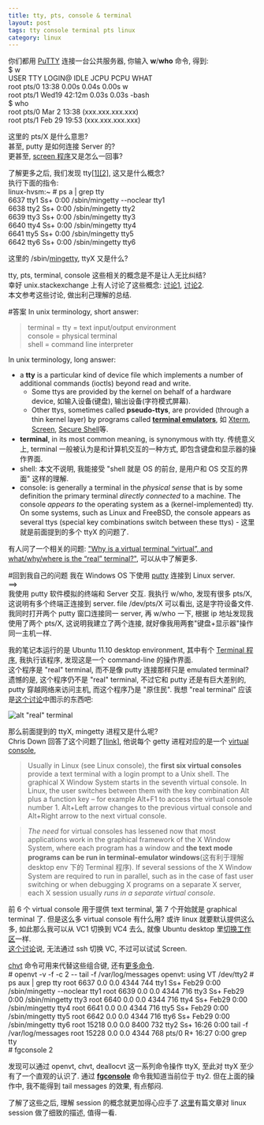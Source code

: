 ```yaml
---
title: tty, pts, console & terminal
layout: post
tags: tty console terminal pts linux
category: linux
---
```


你们都用 [PuTTY](http://en.wikipedia.org/wiki/PuTTY) 连接一台公共服务器, 你输入 **w**/**who** 命令, 得到:  
    $ w  
    USER     TTY        LOGIN@   IDLE   JCPU   PCPU WHAT  
    root     pts/0     13:38    0.00s  0.04s  0.00s w  
    root     pts/1     Wed19   42:12m  0.03s  0.03s -bash  
    $ who  
    root     pts/0        Mar  2 13:38 (xxx.xxx.xxx.xxx)  
    root     pts/1        Feb 29 19:53 (xxx.xxx.xxx.xxx)  

这里的 pts/X 是什么意思?  
甚至, putty 是如何连接 Server 的?  
更甚至, [screen 程序](http://en.wikipedia.org/wiki/GNU_Screen)又是怎么一回事?

了解更多之后, 我们发现 tty[[1]](http://en.wikipedia.org/wiki/Tty_\(Unix\))[[2]](http://en.wikipedia.org/wiki/Teleprinter), 这又是什么概念?  
执行下面的指令:  
    linux-hvsm:~ # ps a | grep tty  
    6637 tty1     Ss+    0:00 /sbin/mingetty --noclear tty1  
    6638 tty2     Ss+    0:00 /sbin/mingetty tty2  
    6639 tty3     Ss+    0:00 /sbin/mingetty tty3  
    6640 tty4     Ss+    0:00 /sbin/mingetty tty4  
    6641 tty5     Ss+    0:00 /sbin/mingetty tty5  
    6642 tty6     Ss+    0:00 /sbin/mingetty tty6  

这里的 /sbin/[mingetty](http://linux.die.net/man/8/mingetty), ttyX 又是什么?

tty, pts, terminal, console 这些相关的概念是不是让人无比纠结?  
幸好 unix.stackexchange 上有人讨论了这些概念: [讨论1](http://unix.stackexchange.com/questions/33155/why-there-are-six-getty-processes-running-on-my-desktop), [讨论2](http://unix.stackexchange.com/questions/4126/what-is-the-exact-difference-between-a-terminal-a-shell-a-tty-and-a-con).  
本文参考这些讨论, 做出利己理解的总结.

#答案
In unix terminology, short answer:  
> terminal = tty = text input/output environment  
> console = physical terminal  
> shell = command line interpreter  

In unix terminology, long answer:  

* a **tty** is a particular kind of device file which implements a number of additional commands (ioctls) beyond read and write.
    * Some ttys are provided by the kernel on behalf of a hardware device, 如输入设备(键盘), 输出设备(字符模式屏幕).
    * Other ttys, sometimes called **pseudo-ttys**, are provided (through a thin kernel layer) by programs called **[terminal emulators](http://en.wikipedia.org/wiki/Terminal_emulator)**, 如 [Xterm](http://en.wikipedia.org/wiki/Xterm), [Screen](http://en.wikipedia.org/wiki/Gnu_screen), [Secure Shell](http://en.wikipedia.org/wiki/Secure_shell)等.
* **terminal**, in its most common meaning, is synonymous with tty. 传统意义上, terminal 一般被认为是和计算机交互的一种方式, 即包含键盘和显示器的操作界面.
* shell: 本文不说明, 我能接受 "shell 就是 OS 的前台, 是用户和 OS 交互的界面" 这样的理解.
* console: is generally a terminal in the *physical sense* that is by some definition the primary terminal *directly connected* to a machine. The console *appears to* the operating system as a (kernel-implemented) tty. On some systems, such as Linux and FreeBSD, the console appears as several ttys (special key combinations switch between these ttys) - 这里就是前面提到的多个 ttyX 的问题了.

有人问了一个相关的问题: ["Why is a virtual terminal “virtual”, and what/why/where is the “real” terminal?"](http://askubuntu.com/questions/14284/why-is-a-virtual-terminal-virtual-and-what-why-where-is-the-real-terminal), 可以从中了解更多.

#回到我自己的问题
我在 Windows OS 下使用 [putty](http://en.wikipedia.org/wiki/PuTTY) 连接到 Linux server.  
==>  
我使用 putty 软件模拟的终端和 Server 交互. 我执行 w/who, 发现有很多 pts/X, 这说明有多个终端正连接到 server. file /dev/pts/X 可以看出, 这是字符设备文件. 我同时打开两个 putty 窗口连接同一 server, 再 w/who 一下, 根据 ip 地址发现我使用了两个 pts/X, 这说明我建立了两个连接, 就好像我用两套"键盘+显示器"操作同一主机一样.

我的笔记本运行的是 Ubuntu 11.10 desktop environment, 其中有个 [Terminal 程序](https://help.ubuntu.com/community/UsingTheTerminal), 我执行该程序, 发现这是一个 command-line 的操作界面.  
这个程序是 "real" terminal, 而不是像 putty 连接那样只是 emulated terminal?  
遗憾的是, 这个程序仍不是 "real" terminal, 不过它和 putty 还是有巨大差别的, putty 穿越网络来访问主机, 而这个程序乃是 "原住民". 我想 "real terminal" 应该是[这个讨论](http://askubuntu.com/questions/14284/why-is-a-virtual-terminal-virtual-and-what-why-where-is-the-real-terminal)中图示的东西吧:

![alt "real" terminal](http://upload.wikimedia.org/wikipedia/commons/thumb/7/76/ASR-33_1.jpg/220px-ASR-33_1.jpg)

那么前面提到的 ttyX, mingetty 进程又是什么呢?  
Chris Down 回答了这个问题了[[link]](http://unix.stackexchange.com/a/33156/12224), 他说每个 getty 进程对应的是一个 [virtual console](https://en.wikipedia.org/wiki/Virtual_console),  
> Usually in Linux (see Linux console), the **first six virtual consoles** provide a text terminal with a login prompt to a Unix shell. The graphical X Window System starts in the seventh virtual console. In Linux, the user switches between them with the key combination Alt plus a function key – for example Alt+F1 to access the virtual console number 1. Alt+Left arrow changes to the previous virtual console and Alt+Right arrow to the next virtual console.  

> *The need* for virtual consoles has lessened now that most applications work in the graphical framework of the X Window System, where each program has a window and **the text mode programs can be run in terminal-emulator windows**(这有利于理解 desktop env 下的 Terminal 程序). If several sessions of the X Window System are required to run in parallel, such as in the case of fast user switching or when debugging X programs on a separate X server, each X session usually *runs in a separate virtual console*.  

前 6 个 virtual console 用于提供 text terminal, 第 7 个开始就是 graphical terminal 了. 但是这么多 virtual console 有什么用? 或许 linux 就要默认提供这么多, 如此那么我可以从 VC1 切换到 VC4 去么, 就像 Ubuntu desktop 里[切换工作区](http://www.addictivetips.com/ubuntu-linux-tips/quickly-switch-workspaces-in-ubuntu-unity-with-indicator-workspaces/)一样.  
[这个讨论](http://superuser.com/questions/311256/sending-change-virtual-console-command-in-putty)说, 无法通过 ssh 切换 VC, 不过可以试试 Screen.  

[chvt](http://linux.die.net/man/1/chvt) 命令可用来代替这些组合键, 还有[更多命令](http://en.wikipedia.org/wiki/Virtual_console#Interface).  
    # openvt -v -f -c 2 -- tail -f /var/log/messages
    openvt: using VT /dev/tty2
    # ps aux | grep tty
    root      6637  0.0  0.0   4344   744 tty1     Ss+  Feb29   0:00 /sbin/mingetty --noclear tty1
    root      6639  0.0  0.0   4344   716 tty3     Ss+  Feb29   0:00 /sbin/mingetty tty3
    root      6640  0.0  0.0   4344   716 tty4     Ss+  Feb29   0:00 /sbin/mingetty tty4
    root      6641  0.0  0.0   4344   716 tty5     Ss+  Feb29   0:00 /sbin/mingetty tty5
    root      6642  0.0  0.0   4344   716 tty6     Ss+  Feb29   0:00 /sbin/mingetty tty6
    root     15218  0.0  0.0   8400   732 tty2     Ss+  16:26   0:00 tail -f /var/log/messages
    root     15228  0.0  0.0   4344   768 pts/0    R+   16:27   0:00 grep tty   
    # fgconsole
    2

发现可以通过 openvt, chvt, deallocvt 这一系列命令操作 ttyX, 至此对 ttyX 至少有了一个直观的认识了. 通过 [**fgconsole**](http://stackoverflow.com/questions/3034567/how-do-i-find-the-current-virtual-terminal) 命令我知道当前位于 tty2. 但在上面的操作中, 我不能得到 tail messages 的效果, 有点郁闷.  

了解了这些之后, 理解 session 的概念就更加得心应手了.[这里](http://hi.baidu.com/_kouu/blog/item/fd187c30623877b75edf0ed2.html)有篇文章对 linux session 做了细致的描述, 值得一看.
